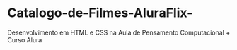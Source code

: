 # Catalogo-de-Filmes-AluraFlix-
Desenvolvimento em HTML e CSS na Aula de Pensamento Computacional + Curso Alura
